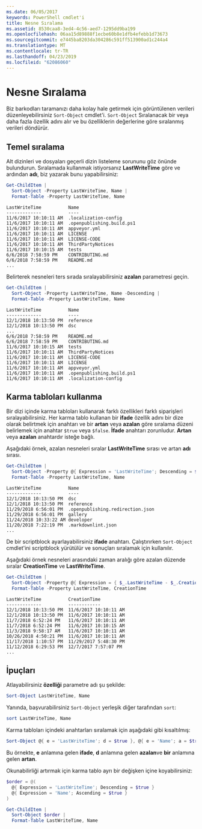 ```yaml
---
ms.date: 06/05/2017
keywords: PowerShell cmdlet'i
title: Nesne Sıralama
ms.assetid: 8530caa8-3ed4-4c56-aed7-1295dd9ba199
ms.openlocfilehash: 06aa15d89888f1ecbe60b8e1dfb4efebb1d73673
ms.sourcegitcommit: e7445ba8203da304286c591ff513900ad1c244a4
ms.translationtype: MT
ms.contentlocale: tr-TR
ms.lasthandoff: 04/23/2019
ms.locfileid: "62086060"
---
```

# <a name="sorting-objects"></a>Nesne Sıralama

Biz barkodları taramanızı daha kolay hale getirmek için görüntülenen verileri düzenleyebilirsiniz `Sort-Object` cmdlet'i. `Sort-Object` Sıralanacak bir veya daha fazla özellik adını alır ve bu özelliklerin değerlerine göre sıralanmış verileri döndürür.

## <a name="basic-sorting"></a>Temel sıralama

Alt dizinleri ve dosyaları geçerli dizin listeleme sorununu göz önünde bulundurun.
Sıralamada kullanmak istiyorsanız **LastWriteTime** göre ve ardından **adı**, biz yazarak bunu yapabilirsiniz:

```powershell
Get-ChildItem |
  Sort-Object -Property LastWriteTime, Name |
  Format-Table -Property LastWriteTime, Name
```

```output
LastWriteTime          Name
-------------          ----
11/6/2017 10:10:11 AM  .localization-config
11/6/2017 10:10:11 AM  .openpublishing.build.ps1
11/6/2017 10:10:11 AM  appveyor.yml
11/6/2017 10:10:11 AM  LICENSE
11/6/2017 10:10:11 AM  LICENSE-CODE
11/6/2017 10:10:11 AM  ThirdPartyNotices
11/6/2017 10:10:15 AM  tests
6/6/2018 7:58:59 PM    CONTRIBUTING.md
6/6/2018 7:58:59 PM    README.md
...
```

Belirterek nesneleri ters sırada sıralayabilirsiniz **azalan** parametresi geçin.

```powershell
Get-ChildItem |
  Sort-Object -Property LastWriteTime, Name -Descending |
  Format-Table -Property LastWriteTime, Name
```

```output
LastWriteTime          Name
-------------          ----
12/1/2018 10:13:50 PM  reference
12/1/2018 10:13:50 PM  dsc
...
6/6/2018 7:58:59 PM    README.md
6/6/2018 7:58:59 PM    CONTRIBUTING.md
11/6/2017 10:10:15 AM  tests
11/6/2017 10:10:11 AM  ThirdPartyNotices
11/6/2017 10:10:11 AM  LICENSE-CODE
11/6/2017 10:10:11 AM  LICENSE
11/6/2017 10:10:11 AM  appveyor.yml
11/6/2017 10:10:11 AM  .openpublishing.build.ps1
11/6/2017 10:10:11 AM  .localization-config
```

## <a name="using-hash-tables"></a>Karma tabloları kullanma

Bir dizi içinde karma tabloları kullanarak farklı özellikleri farklı siparişleri sıralayabilirsiniz.
Her karma tablo kullanan bir **ifade** özellik adını bir dize olarak belirtmek için anahtarı ve bir **artan** veya **azalan** göre sıralama düzeni belirlemek için anahtar `$true` veya `$false`.
**İfade** anahtarı zorunludur.
**Artan** veya **azalan** anahtardır isteğe bağlı.

Aşağıdaki örnek, azalan nesneleri sıralar **LastWriteTime** sırası ve artan **adı** sırası.

```powershell
Get-ChildItem |
  Sort-Object -Property @{ Expression = 'LastWriteTime'; Descending = $true }, @{ Expression = 'Name'; Ascending = $true } |
  Format-Table -Property LastWriteTime, Name
```

```output
LastWriteTime          Name
-------------          ----
12/1/2018 10:13:50 PM  dsc
12/1/2018 10:13:50 PM  reference
11/29/2018 6:56:01 PM  .openpublishing.redirection.json
11/29/2018 6:56:01 PM  gallery
11/24/2018 10:33:22 AM developer
11/20/2018 7:22:19 PM  .markdownlint.json
...
```

De bir scriptblock ayarlayabilirsiniz **ifade** anahtarı.
Çalıştırırken `Sort-Object` cmdlet'ini scriptblock yürütülür ve sonuçları sıralamak için kullanılır.

Aşağıdaki örnek nesneleri arasındaki zaman aralığı göre azalan düzende sıralar **CreationTime** ve **LastWriteTime**.

```powershell
Get-ChildItem |
  Sort-Object -Property @{ Expression = { $_.LastWriteTime - $_.CreationTime }; Descending = $true } |
  Format-Table -Property LastWriteTime, CreationTime
```

```output
LastWriteTime          CreationTime
-------------          ------------
12/1/2018 10:13:50 PM  11/6/2017 10:10:11 AM
12/1/2018 10:13:50 PM  11/6/2017 10:10:11 AM
11/7/2018 6:52:24 PM   11/6/2017 10:10:11 AM
11/7/2018 6:52:24 PM   11/6/2017 10:10:15 AM
11/3/2018 9:58:17 AM   11/6/2017 10:10:11 AM
10/26/2018 4:50:21 PM  11/6/2017 10:10:11 AM
11/17/2018 1:10:57 PM  11/29/2017 5:48:30 PM
11/12/2018 6:29:53 PM  12/7/2017 7:57:07 PM
...
```

## <a name="tips"></a>İpuçları

Atlayabilirsiniz **özelliği** parametre adı şu şekilde:

```powershell
Sort-Object LastWriteTime, Name
```

Yanında, başvurabilirsiniz `Sort-Object` yerleşik diğer tarafından `sort`:

```powershell
sort LastWriteTime, Name
```

Karma tabloları içindeki anahtarları sıralamak için aşağıdaki gibi kısaltılmış:

```powershell
Sort-Object @{ e = 'LastWriteTime'; d = $true }, @{ e = 'Name'; a = $true }
```

Bu örnekte, **e** anlamına gelen **ifade**, **d** anlamına gelen **azalan**ve **bir** anlamına gelen **artan**.

Okunabilirliği artırmak için karma tablo ayrı bir değişken içine koyabilirsiniz:

```powershell
$order = @(
  @{ Expression = 'LastWriteTime'; Descending = $true }
  @{ Expression = 'Name'; Ascending = $true }
)

Get-ChildItem |
  Sort-Object $order |
  Format-Table LastWriteTime, Name
```